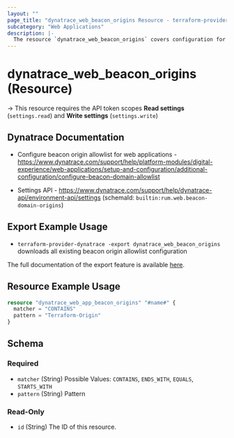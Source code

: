 ```yaml
---
layout: ""
page_title: "dynatrace_web_beacon_origins Resource - terraform-provider-dynatrace"
subcategory: "Web Applications"
description: |-
  The resource `dynatrace_web_beacon_origins` covers configuration for web application beacon origin allowlist
---
```


# dynatrace_web_beacon_origins (Resource)

-> This resource requires the API token scopes **Read settings** (`settings.read`) and **Write settings** (`settings.write`)

## Dynatrace Documentation

- Configure beacon origin allowlist for web applications - https://www.dynatrace.com/support/help/platform-modules/digital-experience/web-applications/setup-and-configuration/additional-configuration/configure-beacon-domain-allowlist

- Settings API - https://www.dynatrace.com/support/help/dynatrace-api/environment-api/settings (schemaId: `builtin:rum.web.beacon-domain-origins`)

## Export Example Usage

- `terraform-provider-dynatrace -export dynatrace_web_beacon_origins` downloads all existing beacon origin allowlist configuration

The full documentation of the export feature is available [here](https://registry.terraform.io/providers/dynatrace-oss/dynatrace/latest/docs/guides/export-v2).

## Resource Example Usage

```terraform
resource "dynatrace_web_app_beacon_origins" "#name#" {
  matcher = "CONTAINS"
  pattern = "Terraform-Origin"
}
```

<!-- schema generated by tfplugindocs -->
## Schema

### Required

- `matcher` (String) Possible Values: `CONTAINS`, `ENDS_WITH`, `EQUALS`, `STARTS_WITH`
- `pattern` (String) Pattern

### Read-Only

- `id` (String) The ID of this resource.
 